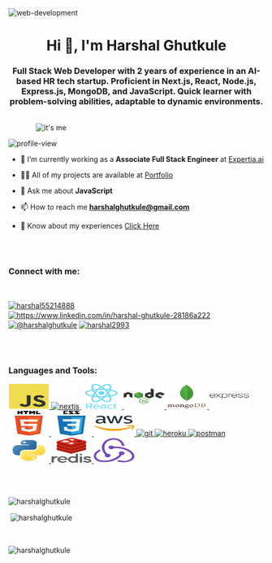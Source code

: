 
<img src="http://propulsive.in/assets/img/service-icon/dev.gif" alt="web-development" />
<h1 align="center">Hi 👋, I'm Harshal Ghutkule</h1>
<h3 align="center">Full Stack Web Developer with 2 years of experience in an AI-based HR tech startup. Proficient in
Next.js, React, Node.js, Express.js, MongoDB, and JavaScript. Quick learner with problem-solving
abilities, adaptable to dynamic environments.</h3>
<br/>
<img align="right" width="450" src="https://seotactica.com/wp-content/uploads/2020/03/expert-developers.gif" alt="it's me" />
<br/>
<p align="left"> <img src="https://komarev.com/ghpvc/?username=harshalghutkule&label=Profile%20views&color=0e75b6&style=flat" alt="profile-view" /> </p>

- 🌱 I’m currently working as a **Associate Full Stack Engineer** at [Expertia.ai](https://expertia.ai)

- 👨‍💻 All of my projects are available at [Portfolio](https://harshal-portfolio.netlify.app/)

- 💬 Ask me about **JavaScript**

- 📫 How to reach me **harshalghutkule@gmail.com**

- 📄 Know about my experiences [Click Here](https://drive.google.com/file/d/1LVzHNgtMMlzG7lg5uhygdGcVA4JF9_Dz/view?usp=sharing)

<br/><br/>
<h3 align="left">Connect with me:</h3>
<br/>
<p align="left">
<a href="https://twitter.com/HarshalGhutkule" target="blank"><img align="center" src="https://raw.githubusercontent.com/rahuldkjain/github-profile-readme-generator/master/src/images/icons/Social/twitter.svg" alt="harshal55214888" height="50" width="80" /></a>
<a href="https://www.linkedin.com/in/harshal-g-28186a222" target="blank"><img align="center" src="https://raw.githubusercontent.com/rahuldkjain/github-profile-readme-generator/master/src/images/icons/Social/linked-in-alt.svg" alt="https://www.linkedin.com/in/harshal-ghutkule-28186a222" height="50" width="80" /></a>
<a href="https://medium.com/@harshalghutkule" target="blank"><img align="center" src="https://raw.githubusercontent.com/rahuldkjain/github-profile-readme-generator/master/src/images/icons/Social/medium.svg" alt="@harshalghutkule" height="50" width="80" /></a>
<a href="https://www.leetcode.com/harshal2993" target="blank"><img align="center" src="https://raw.githubusercontent.com/rahuldkjain/github-profile-readme-generator/master/src/images/icons/Social/leet-code.svg" alt="harshal2993" height="50" width="80" /></a>
</p>
<br/><br/>
<h3 align="left">Languages and Tools:</h3>
<p align="left"> 
  <a href="https://developer.mozilla.org/en-US/docs/Web/JavaScript" target="_blank" rel="noreferrer"> 
    <img margin="5px" src="https://raw.githubusercontent.com/devicons/devicon/master/icons/javascript/javascript-original.svg" alt="javascript" width="80" height="50"/> 
  </a> 
  <a href="https://nextjs.org" target="_blank" rel="noreferrer">  
   <img src="https://cdn.jsdelivr.net/gh/devicons/devicon@latest/icons/nextjs/nextjs-original.svg" alt="nextjs" width="80" height="50" />
  </a> 
  <a href="https://reactjs.org/" target="_blank" rel="noreferrer"> 
    <img margin="5px" src="https://raw.githubusercontent.com/devicons/devicon/master/icons/react/react-original-wordmark.svg" alt="react" width="80" height="50"/> 
  </a> 
  <a href="https://nodejs.org" target="_blank" rel="noreferrer"> 
    <img margin="5px" src="https://raw.githubusercontent.com/devicons/devicon/master/icons/nodejs/nodejs-original-wordmark.svg" alt="nodejs" width="80" height="50"/> 
  </a> 
  <a href="https://www.mongodb.com/" target="_blank" rel="noreferrer"> 
    <img margin="5px" src="https://raw.githubusercontent.com/devicons/devicon/master/icons/mongodb/mongodb-original-wordmark.svg" alt="mongodb" width="80" height="50"/> 
  </a> 
  <a href="https://expressjs.com" target="_blank" rel="noreferrer"> 
    <img margin="5px" src="https://raw.githubusercontent.com/devicons/devicon/master/icons/express/express-original-wordmark.svg" alt="express" width="80" height="50"/> 
  </a> 
  <a href="https://www.w3.org/html/" target="_blank" rel="noreferrer"> 
    <img margin="5px" src="https://raw.githubusercontent.com/devicons/devicon/master/icons/html5/html5-original-wordmark.svg" alt="html5" width="80" height="50"/> 
  </a> 
  <a href="https://www.w3schools.com/css/" target="_blank" rel="noreferrer"> 
    <img margin="5px" src="https://raw.githubusercontent.com/devicons/devicon/master/icons/css3/css3-original-wordmark.svg" alt="css3" width="80" height="50"/> 
  </a> 
  <a href="https://aws.amazon.com" target="_blank" rel="noreferrer"> 
    <img margin="5px" src="https://raw.githubusercontent.com/devicons/devicon/master/icons/amazonwebservices/amazonwebservices-original-wordmark.svg" alt="aws" width="80" height="50"/> 
  </a> 
  <a href="https://git-scm.com/" target="_blank" rel="noreferrer"> 
    <img margin="5px" src="https://www.vectorlogo.zone/logos/git-scm/git-scm-icon.svg" alt="git" width="80" height="50"/> 
  </a> 
  <a href="https://heroku.com" target="_blank" rel="noreferrer"> 
    <img margin="5px" src="https://www.vectorlogo.zone/logos/heroku/heroku-icon.svg" alt="heroku" width="80" height="50"/> 
  </a> 
  <a href="https://postman.com" target="_blank" rel="noreferrer"> 
    <img margin="5px" src="https://www.vectorlogo.zone/logos/getpostman/getpostman-icon.svg" alt="postman" width="80" height="50"/> 
  </a> 
  <a href="https://www.python.org" target="_blank" rel="noreferrer"> 
    <img margin="5px" src="https://raw.githubusercontent.com/devicons/devicon/master/icons/python/python-original.svg" alt="python" width="80" height="50"/> 
  </a> 
  <a href="https://redis.io" target="_blank" rel="noreferrer"> 
    <img margin="5px" src="https://raw.githubusercontent.com/devicons/devicon/master/icons/redis/redis-original-wordmark.svg" alt="redis" width="80" height="50"/> 
  </a> 
  <a href="https://redux.js.org" target="_blank" rel="noreferrer"> 
    <img margin="5px" src="https://raw.githubusercontent.com/devicons/devicon/master/icons/redux/redux-original.svg" alt="redux" width="80" height="50"/> 
  </a> 
</p>

<br/><br/>
<p><img align="center" width="1500px" height="180px" src="https://github-readme-stats.vercel.app/api/top-langs?username=harshalghutkule&show_icons=true&locale=en&layout=compact" alt="harshalghutkule" /></p>

<p>&nbsp;<img align="center" width="1500px" height="180px" src="https://github-readme-stats.vercel.app/api?username=harshalghutkule&show_icons=true&locale=en" alt="harshalghutkule"/></p>
<br/>
<p><img align="center" width="1500px" height="180px" src="https://github-readme-streak-stats.herokuapp.com/?user=harshalghutkule&" alt="harshalghutkule" /></p>
